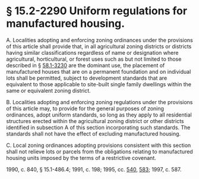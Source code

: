 # § 15.2-2290 Uniform regulations for manufactured housing.

<p>A. Localities adopting and enforcing zoning ordinances under the provisions of this article shall provide that, in all agricultural zoning districts or districts having similar classifications regardless of name or designation where agricultural, horticultural, or forest uses such as but not limited to those described in § <a href='http://law.lis.virginia.gov/vacode/58.1-3230/'>58.1-3230</a> are the dominant use, the placement of manufactured houses that are on a permanent foundation and on individual lots shall be permitted, subject to development standards that are equivalent to those applicable to site-built single family dwellings within the same or equivalent zoning district.</p><p>B. Localities adopting and enforcing zoning regulations under the provisions of this article may, to provide for the general purposes of zoning ordinances, adopt uniform standards, so long as they apply to all residential structures erected within the agricultural zoning district or other districts identified in subsection A of this section incorporating such standards. The standards shall not have the effect of excluding manufactured housing.</p><p>C. Local zoning ordinances adopting provisions consistent with this section shall not relieve lots or parcels from the obligations relating to manufactured housing units imposed by the terms of a restrictive covenant.</p><p>1990, c. 840, § 15.1-486.4; 1991, c. 198; 1995, cc. <a href='http://lis.virginia.gov/cgi-bin/legp604.exe?951+ful+CHAP0540'>540</a>, <a href='http://lis.virginia.gov/cgi-bin/legp604.exe?951+ful+CHAP0583'>583</a>; 1997, c. 587.</p>